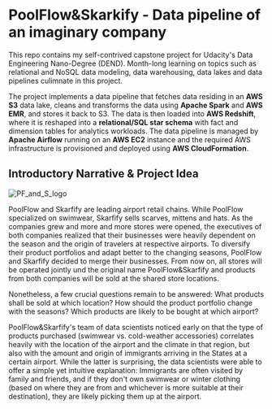 # PoolFlow&Skarkify - Data pipeline of an imaginary company
This repo contains my self-contrived capstone project for Udacity's Data Engineering Nano-Degree (DEND). Month-long learning on topics such as relational and NoSQL data modeling, data warehousing, data lakes and data pipelines culimnate in this project.

The project implements a data pipeline that fetches data residing in an **AWS S3** data lake, cleans and transforms the data using **Apache Spark** and **AWS EMR**, and stores it back to S3. The data is then loaded into **AWS Redshift**, where it is reshaped into a **relational/SQL star schema** with fact and dimension tables for analytics workloads. The data pipeline is managed by **Apache Airflow** running on an **AWS EC2** instance and the required AWS infrastructure is provisioned and deployed using **AWS CloudFormation**.

## Introductory Narrative & Project Idea
![PF_and_S_logo](https://user-images.githubusercontent.com/54779918/117148216-506e6f80-adb6-11eb-9d19-88fe9b736387.png)

PoolFlow and Skarfify are leading airport retail chains. While PoolFlow specialized on swimwear, Skarfify sells scarves, mittens and hats. As the companies grew and more and more stores were opened, the executives of both companies realized that their businesses were heavily dependent on the season and the origin of travelers at respective airports. To diversify their product portfolios and adapt better to the changing seasons, PoolFlow and Skarfify decided to merge their businesses. From now on, all stores will be operated jointly und the original name PoolFlow&Skarfify and products from both companies will be sold at the shared store locations.

Nonetheless, a few crucial questions remain to be answered: What products shall be sold at which location? How should the product portfolio change with the seasons? Which products are likely to be bought at which airport?

PoolFlow&Skarfify's team of data scientists noticed early on that the type of products purchased (swimwear vs. cold-weather accessories) correlates heavily with the location of the airport and the climate in that region, but also with the amount and origin of immigrants arriving in the States at a certain airport. While the latter is surprising, the data scientists were able to offer a simple yet intuitive explanation: Immigrants are often visited by family and friends, and if they don't own swimwear or winter clothing (based on where they are from and whichever is more suitable at their destination), they are likely picking them up at the airport.
